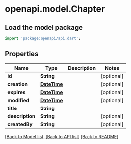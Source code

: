 # openapi.model.Chapter

## Load the model package
```dart
import 'package:openapi/api.dart';
```

## Properties
Name | Type | Description | Notes
------------ | ------------- | ------------- | -------------
**id** | **String** |  | [optional] 
**creation** | [**DateTime**](DateTime.md) |  | [optional] 
**expires** | [**DateTime**](DateTime.md) |  | [optional] 
**modified** | [**DateTime**](DateTime.md) |  | [optional] 
**title** | **String** |  | 
**description** | **String** |  | [optional] 
**createdBy** | **String** |  | [optional] 

[[Back to Model list]](../README.md#documentation-for-models) [[Back to API list]](../README.md#documentation-for-api-endpoints) [[Back to README]](../README.md)


